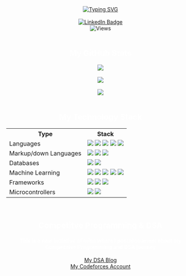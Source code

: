 <div align='center'>
<a href="https://git.io/typing-svg"><img src="https://readme-typing-svg.herokuapp.com?font=Iosevka&pause=1000&color=E6E6FA&background=FF272700&center=true&vCenter=true&width=435&lines=I+am+Abhijith+Ajith+;Undergraduate+CSE(IoT);Machine+Learning+Enthusiast;Algorithms+Lover;App+and+Software/Web+Developer" alt="Typing SVG" /></a>
</div>
<br>
<div id="badges" align="center">
    <a href="https://www.linkedin.com/in/abhijith-ajith-16399824b/">
        <img src="https://img.shields.io/badge/LinkedIn-blue?style=for-the-badge&logo=linkedin&logoColor=white" alt="LinkedIn Badge" />
    </a>
</div>
<div id="views" align="center">
    <img src="https://komarev.com/ghpvc/?username=AAbhijithA&style=flat-square&color=blue" alt="Views"/>
</div>
<br>
<div id="ti1" align="center">
    <h2 style='color: white;'>My GitHub Stats</h2>
</div>
<div id="languages" align="center">
    <img src="https://github-readme-stats.vercel.app/api/top-langs/?username=AAbhijithA&theme=synthwave"/> 
</div>
<br>
<div id="streaks" align="center">
    <img src="https://github-readme-streak-stats.herokuapp.com/?user=AAbhijithA&theme=tokyonight"/> 
</div>
<br>
<div id="req" align="center">
    <img src="https://github-readme-stats.vercel.app/api?username=AAbhijithA&show_icons=true&theme=synthwave"/> 
</div>
<br>
<div id="ti1" align="center">
    <h2 style='color: white;'>My Technology Stack</h2>
</div>
<div id="Tab" align="center">
    <table style="width:100%">
        <tr>
            <th>Type</th>
            <th>Stack</th>
        </tr>
        <tr>
            <td>Languages</td>
            <td><img src="https://img.shields.io/badge/Python-FFD43B?style=for-the-badge&logo=python&logoColor=blue"/>
                <img src="https://img.shields.io/badge/C-00599C?style=for-the-badge&logo=c&logoColor=white"/>
                <img src="https://img.shields.io/badge/C%2B%2B-00599C?style=for-the-badge&logo=c%2B%2B&logoColor=white"/>
                <img src="https://img.shields.io/badge/java-%23ED8B00.svg?style=for-the-badge&logo=openjdk&logoColor=white"/>
                <img src="https://img.shields.io/badge/javascript-%23323330.svg?style=for-the-badge&logo=javascript&logoColor=%23F7DF1E"/>
            </td>
        </tr>
        <tr>
            <td>Markup/down Languages</td>
            <td><img src="https://img.shields.io/badge/html5-%23E34F26.svg?style=for-the-badge&logo=html5&logoColor=white"/>
                <img src="https://img.shields.io/badge/CSS3-1572B6?style=for-the-badge&logo=css3&logoColor=white"/>
                <img src="https://img.shields.io/badge/markdown-%23000000.svg?style=for-the-badge&logo=markdown&logoColor=white"/>
            </td>
        </tr>
        <tr>
            <td>Databases</td>
            <td><img src="https://img.shields.io/badge/mysql-%2300f.svg?style=for-the-badge&logo=mysql&logoColor=white"/>
                <img src="https://img.shields.io/badge/sqlite-%2307405e.svg?style=for-the-badge&logo=sqlite&logoColor=white"/>
            </td>
        </tr>
        <tr>
            <td>Machine Learning</td>
            <td><img src="https://img.shields.io/badge/TensorFlow-FF6F00?style=for-the-badge&logo=tensorflow&logoColor=white"/>
                <img src="https://img.shields.io/badge/OpenCV-27338e?style=for-the-badge&logo=OpenCV&logoColor=white"/>
                <img src="https://img.shields.io/badge/scikit_learn-F7931E?style=for-the-badge&logo=scikit-learn&logoColor=white"/>
                <img src="https://img.shields.io/badge/Pandas-2C2D72?style=for-the-badge&logo=pandas&logoColor=white"/>
                <img src="https://img.shields.io/badge/Numpy-777BB4?style=for-the-badge&logo=numpy&logoColor=white"/>
            </td>
        </tr>
        <tr>
            <td>Frameworks</td>
            <td><img src="https://img.shields.io/badge/Streamlit-FF4B4B?style=for-the-badge&logo=Streamlit&logoColor=white"/>
                <img src="https://img.shields.io/badge/Flask-000000?style=for-the-badge&logo=flask&logoColor=white"/>
                <img src="https://img.shields.io/badge/Django-092E20?style=for-the-badge&logo=django&logoColor=green"/>
            </td>
        </tr>
        <tr>
            <td>Microcontrollers</td>
            <td><img src="https://img.shields.io/badge/Arduino-00979D?style=for-the-badge&logo=Arduino&logoColor=white"/>
              <img src="https://img.shields.io/badge/Raspberry%20Pi-A22846?style=for-the-badge&logo=Raspberry%20Pi&logoColor=white"/>
            </td>
        </tr>
    </table>
</div>
<br>
<div id="CP" align="center">
    <h2 style='color: white;'>Competitve Programming & DSA</h2>
    <h4 style='color: white;'>This is a new initiative of mine where I post/document about my Competitive Programming and DSA journey</h4>
    <a href="https://github.com/AAbhijithA/CP-CPP">My DSA Blog</a>
    <br>
    <a href="https://codeforces.com/profile/AAbhijithA">My Codeforces Account</a>
</div>
